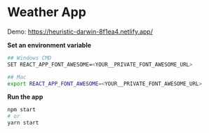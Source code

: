 # Weather App

Demo: https://heuristic-darwin-8f1ea4.netlify.app/

**Set an environment variable**
```bash
## Windows CMD
SET REACT_APP_FONT_AWESOME=<YOUR__PRIVATE_FONT_AWESOME_URL>

## Mac
export REACT_APP_FONT_AWESOME=<YOUR__PRIVATE_FONT_AWESOME_URL>
```

**Run the app**
```bash
npm start
# or
yarn start
```